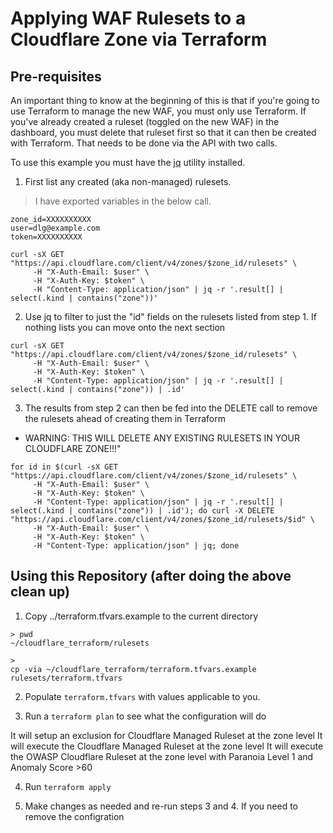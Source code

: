 # Applying WAF Rulesets to a Cloudflare Zone via Terraform

## Pre-requisites 

An important thing to know at the beginning of this is that if you're going to use Terraform to manage the new WAF, you must only use Terraform. If you've already created a ruleset (toggled on the new WAF) in the dashboard, you must delete that ruleset first so that it can then be created with Terraform. That needs to be done via the API with two calls.

To use this example you must have the [jq](https://stedolan.github.io/jq/) utility installed. 

1. First list any created (aka non-managed) rulesets.

> I have exported variables in the below call. 

```
zone_id=XXXXXXXXXX
user=dlg@example.com
token=XXXXXXXXXX

curl -sX GET "https://api.cloudflare.com/client/v4/zones/$zone_id/rulesets" \
     -H "X-Auth-Email: $user" \
     -H "X-Auth-Key: $token" \
     -H "Content-Type: application/json" | jq -r '.result[] | select(.kind | contains("zone"))'

```

2. Use jq to filter to just the "id" fields on the rulesets listed from step 1. If nothing lists you can move onto the next section

```
curl -sX GET "https://api.cloudflare.com/client/v4/zones/$zone_id/rulesets" \
     -H "X-Auth-Email: $user" \
     -H "X-Auth-Key: $token" \
     -H "Content-Type: application/json" | jq -r '.result[] | select(.kind | contains("zone")) | .id'
```

3. The results from step 2 can then be fed into the DELETE call to remove the rulesets ahead of creating them in Terraform

* WARNING: THIS WILL DELETE ANY EXISTING RULESETS IN YOUR CLOUDFLARE ZONE!!!"

```
for id in $(curl -sX GET "https://api.cloudflare.com/client/v4/zones/$zone_id/rulesets" \
     -H "X-Auth-Email: $user" \
     -H "X-Auth-Key: $token" \
     -H "Content-Type: application/json" | jq -r '.result[] | select(.kind | contains("zone")) | .id'); do curl -X DELETE "https://api.cloudflare.com/client/v4/zones/$zone_id/rulesets/$id" \
     -H "X-Auth-Email: $user" \
     -H "X-Auth-Key: $token" \
     -H "Content-Type: application/json" | jq; done
```

## Using this Repository (after doing the above clean up)

1. Copy ../terraform.tfvars.example to the current directory

```
> pwd
~/cloudflare_terraform/rulesets

> 
cp -via ~/cloudflare_terraform/terraform.tfvars.example rulesets/terraform.tfvars 
```

2. Populate `terraform.tfvars` with values applicable to you.

3. Run a `terraform plan` to see what the configuration will do

It will setup an exclusion for Cloudflare Managed Ruleset at the zone level
It will execute the Cloudflare Managed Ruleset at the zone level
It will execute the OWASP Cloudflare Ruleset at the zone level with Paranoia Level 1 and Anomaly Score >60

4. Run `terraform apply`

5. Make changes as needed and re-run steps 3 and 4. If you need to remove the configration 
